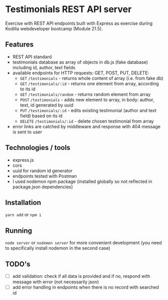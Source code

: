 # Testimonials REST API server

Exercise with REST API endpoints built with Express as exercise during Kodilla webdeveloper bootcamp (Module 21.5).

## Features

* REST API standard
* testimonials database as array of objects in db.js (fake database) including id, author, text fields
* available endpoints for HTTP requests: GET, POST, PUT, DELETE:
    - `GET` `/testimonials` - returns whole content of array (i.e. from fake db)
    - `GET` `/testimonials/:id` - returns one element from array, according to its id
    - `GET` `/testimonials/random` - returns random element from array 
    - `POST` `/testimonials` - adds new element to array, in body: author, text, id generated by uuid
    - `PUT` `/testimonials/:id` - edits existing testimonial (author and text field) based on its id
    - `DELETE` `/testimonials/:id` - delete chosen testimonial from array
* error links are catched by middleware and response with 404 message is sent to user

## Technologies / tools

* express.js
* cors
* uuid for random id generator 
* endpoints tested with Postman
* I used nodemon npm package (installed globally so not reflected in package.json dependencies)

## Installation

`yarn add` or `npm i`

## Running

`node server` or `nodemon server` for more convenient development (you need to specifically install nodemon in the second case) 

## TODO's
- [ ] add validation: check if all data is provided and if no, respond with message with error (not necessarily json)
- [ ] add error handling in endpoints when there is no record with searched id